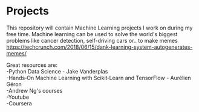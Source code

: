 # Projects

This repository will contain Machine Learning projects I work on during my free time. Machine learning can be used to solve the world's biggest problems like cancer detection, self-driving cars or.. to make memes https://techcrunch.com/2018/06/15/dank-learning-system-autogenerates-memes/


Great resources are:  
-Python Data Science - Jake Vanderplas  
-Hands‑On Machine Learning with Scikit‑Learn and TensorFlow - Aurélien Géron  
-Andrew Ng's courses  
-Youtube  
-Coursera
